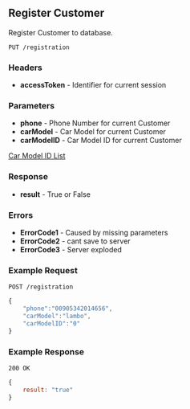 ## Register Customer
Register Customer to database.

`PUT /registration`

### Headers
- **accessToken** - Identifier for current session

### Parameters
- **phone** 		 - Phone Number for current Customer
- **carModel**   - Car Model for current Customer
- **carModelID** - Car Model ID for current Customer

[Car Model ID List](idlist.com)

### Response
- **result** - True or False

### Errors
- **ErrorCode1** - Caused by missing parameters
- **ErrorCode2** - cant save to server
- **ErrorCode3** - Server exploded

### Example Request
`POST /registration`

```javascript
{
	"phone":"00905342014656",
	"carModel":"lambo",
	"carModelID":"0"
}
```

### Example Response
`200 OK`

```javascript
{
	result: "true"
}
```
